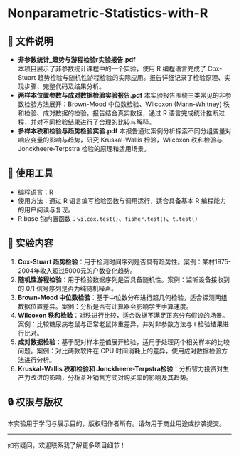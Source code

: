 # Nonparametric-Statistics-with-R

## 📁 文件说明

- **非参数统计_趋势与游程检验r实验报告.pdf**  
本项目展示了非参数统计课程中的一个实验，使用 R 编程语言完成了 Cox-Stuart 趋势检验与随机性游程检验的实际应用。报告详细记录了检验原理、实现步骤、完整代码及结果分析。
- **两样本位置参数与成对数据检验实验报告.pdf**
本实验报告围绕三类常见的非参数检验方法展开：Brown-Mood 中位数检验、Wilcoxon (Mann-Whitney) 秩和检验、成对数据的检验。报告结合真实数据，通过 R 语言完成统计推断过程，并对不同检验结果进行了合理的比较与解释。
- **多样本秩和检验与趋势检验实验.pdf**
本报告通过案例分析探索不同分组变量对响应变量的影响与趋势，研究 Kruskal-Wallis 检验，Wilcoxon 秩和检验与 Jonckheere-Terpstra 检验的原理和适用场景。

## 🔧 使用工具

- 编程语言：R  
- 使用方法：通过 R 语言编写检验函数与调用运行，适合具备基本 R 编程能力的用户阅读与复现。
- R base 包内置函数：`wilcox.test()`、`fisher.test()`、`t.test()`

## 🧪 实验内容

1. **Cox-Stuart 趋势检验**：用于检测时间序列是否具有趋势性。案例：某村1975-2004年收入超过5000元的户数变化趋势。
2. **随机性游程检验**：用于检验数据序列是否具备随机性。案例：监听设备接收到的 0/1 信号序列是否为纯随机噪声。
3. **Brown-Mood 中位数检验**：基于中位数分布进行超几何检验，适合探测两组数据位置差异。案例：分析是否有计算器会影响学生手算速度。
4. **Wilcoxon 秩和检验**：对秩进行比较，适合数据不满足正态分布假设的场景。案例：比较糖尿病老鼠与正常老鼠体重差异，并对非参数方法与 t 检验结果进行比对。
5. **成对数据检验**：基于配对样本差值展开检验，适用于处理两个相关样本的比较问题。案例：对比两款软件在 CPU 时间消耗上的差异，使用成对数据检验方法进行分析。
6. **Kruskal-Wallis 秩和检验和 Jonckheere-Terpstra检验**：分析智力投资对生产力改进的影响，分析茶叶销售方式对购买率的影响及其趋势。

## 🔒 权限与版权

本实验用于学习与展示目的，版权归作者所有。请勿用于商业用途或抄袭提交。

---

如有疑问，欢迎联系我了解更多项目细节！
